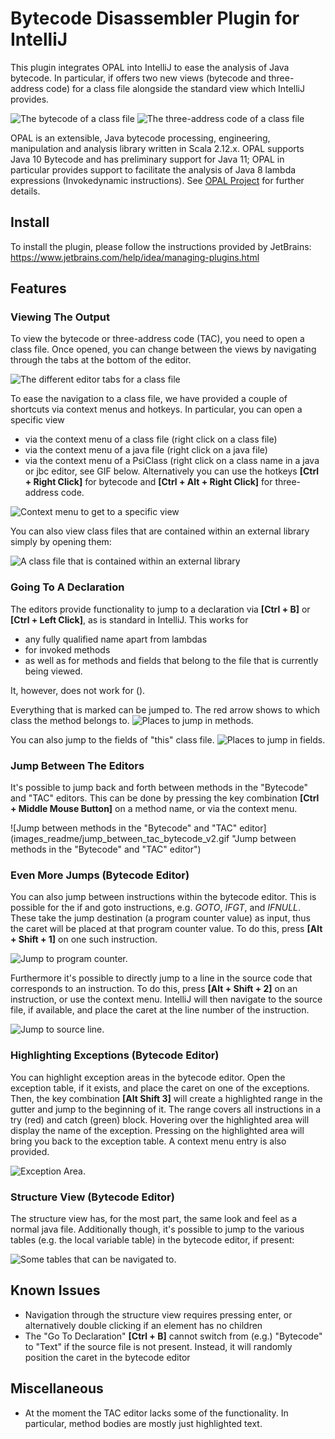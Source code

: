 Bytecode Disassembler Plugin for IntelliJ
======

This plugin integrates OPAL into IntelliJ to ease the analysis of Java bytecode. In particular,
if offers two new views (bytecode and three-address code) for a class file alongside the standard view which IntelliJ provides.

![The bytecode of a class file](images_readme/editor_bytecode.png "The bytecode of a class file")
![The three-address code of a class file](images_readme/editor_tac.png "The three-address code of a class file")

OPAL is an extensible, Java bytecode processing, engineering, manipulation and analysis library written in Scala 2.12.x.
OPAL supports Java 10 Bytecode and has preliminary support for Java 11; OPAL in particular provides support to facilitate
the analysis of Java 8 lambda expressions (Invokedynamic instructions). See [OPAL Project](http://www.opal-project.de/) for further details.

## Install

To install the plugin, please follow the instructions provided by JetBrains:
https://www.jetbrains.com/help/idea/managing-plugins.html

## Features

### Viewing The Output

To view the bytecode or three-address code (TAC), you need to open a class file. Once opened, you can change between the views
by navigating through the tabs at the bottom of the editor.

![The different editor tabs for a class file](images_readme/editor_tabs_2.png)

To ease the navigation to a class file, we have provided a couple of shortcuts via context menus and hotkeys. In particular,
you can open a specific view

- via the context menu of a class file (right click on a class file)
- via the context menu of a java file (right click on a java file)
- via the context menu of a PsiClass (right click on a class name in a java or jbc editor, see GIF below. Alternatively you can use the hotkeys **[Ctrl + Right Click]** for bytecode and **[Ctrl + Alt + Right Click]** for three-address code.

![Context menu to get to a specific view](images_readme/show_bytecode_tac.gif "Context menu to get to a specific view")

You can also view class files that are contained within an external library simply by opening them:

![A class file that is contained within an external library](images_readme/external_libs.png "A class file that is contained within an external library")

### Going To A Declaration

The editors provide functionality to jump to a declaration via **[Ctrl + B]** or **[Ctrl + Left Click]**, as is standard in IntelliJ.
This works for

- any fully qualified name apart from lambdas
- for invoked methods
- as well as for methods and fields  that belong to the file that is currently being viewed.

It, however, does not work for <clinit>().

Everything that is marked can be jumped to. The red arrow shows to which class the method belongs to.
![Places to jump in methods.](images_readme/jumping_methods.png)

You can also jump to the fields of "this" class file.
![Places to jump in fields.](images_readme/jumping_fields.png)

### Jump Between The Editors

It's possible to jump back and forth between methods in the "Bytecode" and "TAC" editors. This can be done by pressing
the key combination **[Ctrl + Middle Mouse Button]** on a method name, or via the context menu.

![Jump between methods in the "Bytecode" and "TAC" editor](images_readme/jump_between_tac_bytecode_v2.gif "Jump between methods in the "Bytecode" and "TAC" editor")

### Even More Jumps (Bytecode Editor)

You can also jump between instructions within the bytecode editor. This is possible for the if and goto instructions,
e.g. *GOTO*, *IFGT*, and *IFNULL*. These take the jump destination (a program counter value) as input,
thus the caret will be placed at that program counter value. To do this, press **[Alt + Shift + 1]** on one such instruction.

![Jump to program counter.](images_readme/jump_program_counter_v2.gif "Jump to program counter")

Furthermore it's possible to directly jump to a line in the source code that corresponds to an instruction. To do this,
press **[Alt + Shift + 2]** on an instruction, or use the context menu. IntelliJ will then navigate to the source file, if available, and place the caret
at the line number of the instruction.

![Jump to source line.](images_readme/jump_line_number_v2.gif "Jump to source line")

### Highlighting Exceptions (Bytecode Editor)

You can highlight exception areas in the bytecode editor. Open the exception table, if it exists, and place the caret on one of the exceptions.
Then, the key combination **[Alt Shift 3]** will create a highlighted range in the gutter and jump to the beginning of it. The range
covers all instructions in a try (red) and catch (green) block. Hovering over the highlighted area will display the name of the exception.
Pressing on the highlighted area will bring you back to the exception table. A context menu entry is also provided.

![Exception Area.](images_readme/exception_marker.gif "Mark Exception Area")


### Structure View (Bytecode Editor)

The structure view has, for the most part, the same look and feel as a normal java file. Additionally though,
it's possible to jump to the various tables (e.g. the local variable table) in the bytecode editor, if present:

![Some tables that can be navigated to.](images_readme/structure_view_tables.png)

## Known Issues

- Navigation through the structure view requires pressing enter, or alternatively double clicking if an element has no children
- The "Go To Declaration" **[Ctrl + B]** cannot switch from (e.g.) "Bytecode" to "Text" if the source file is not present. Instead, it will randomly position the caret in the bytecode editor

## Miscellaneous

- At the moment the TAC editor lacks some of the functionality. In particular, method bodies are mostly just highlighted text.
